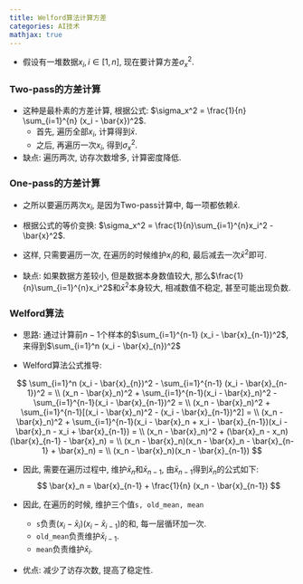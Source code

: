 ```yaml
---
title: Welford算法计算方差
categories: AI技术
mathjax: true
---
```




* 假设有一堆数据$x_i, i\in [1, n]$, 现在要计算方差$\sigma_x^2$.

### Two-pass的方差计算

* 这种是最朴素的方差计算, 根据公式: $\sigma_x^2 = \frac{1}{n} \sum_{i=1}^{n} (x_i - \bar{x})^2$.
  * 首先, 遍历全部$x_i$, 计算得到$\bar{x}$.
  * 之后, 再遍历一次$x_i$, 得到$\sigma_x^2$.
* 缺点: 遍历两次, 访存次数增多, 计算密度降低.



### One-pass的方差计算

* 之所以要遍历两次$x_i$, 是因为Two-pass计算中, 每一项都依赖$\bar{x}$.
* 根据公式的等价变换: $\sigma_x^2 = \frac{1}{n}\sum_{i=1}^{n}x_i^2 - \bar{x}^2$.
* 这样, 只需要遍历一次, 在遍历的时候维护$x_i$的和, 最后减去一次$\bar{x}^2$即可.

* 缺点: 如果数据方差较小, 但是数据本身数值较大, 那么$\frac{1}{n}\sum_{i=1}^{n}x_i^2$和$\bar{x}^2$本身较大, 相减数值不稳定, 甚至可能出现负数.



### Welford算法

* 思路: 通过计算前$n-1$个样本的$\sum_{i=1}^{n-1} (x_i - \bar{x}_{n-1})^2$, 来得到$\sum_{i=1}^n (x_i - \bar{x}_{n})^2$

* Welford算法公式推导:

$$
\sum_{i=1}^n (x_i - \bar{x}_{n})^2 - \sum_{i=1}^{n-1} (x_i - \bar{x}_{n-1})^2 = \\
(x_n - \bar{x}_n)^2 + \sum_{i=1}^{n-1}(x_i - \bar{x}_n)^2 - \sum_{i=1}^{n-1}(x_i - \bar{x}_{n-1})^2 = \\
(x_n - \bar{x}_n)^2 + \sum_{i=1}^{n-1}[(x_i - \bar{x}_n)^2 - (x_i - \bar{x}_{n-1})^2] = \\
(x_n - \bar{x}_n)^2 + \sum_{i=1}^{n-1}(x_i - \bar{x}_n + x_i - \bar{x}_{n-1})(x_i - \bar{x}_n - x_i + \bar{x}_{n-1}) = \\
(x_n - \bar{x}_n)^2 + (\bar{x}_n - x_n)(\bar{x}_{n-1} - \bar{x}_n) = \\
(x_n - \bar{x}_n)(x_n - \bar{x}_n - \bar{x}_{n-1} + \bar{x}_n) = \\
(x_n - \bar{x}_n)(x_n - \bar{x}_{n-1})
$$

* 因此, 需要在遍历过程中, 维护$\bar{x}_n$和$\bar{x}_{n-1}$, 由$\bar{x}_{n-1}$得到$\bar{x}_{n}$的公式如下:
  $$
  \bar{x}_n = \bar{x}_{n-1} + \frac{1}{n} (x_n - \bar{x}_{n-1})
  $$

* 因此, 在遍历的时候, 维护三个值`s, old_mean, mean`

  * `s`负责$(x_i - \bar{x}_i)(x_i - \bar{x}_{i-1})$的和, 每一层循环加一次.
  * `old_mean`负责维护$\bar{x}_{i-1}$.
  * `mean`负责维护$\bar{x}_i$.

* 优点: 减少了访存次数, 提高了稳定性.
